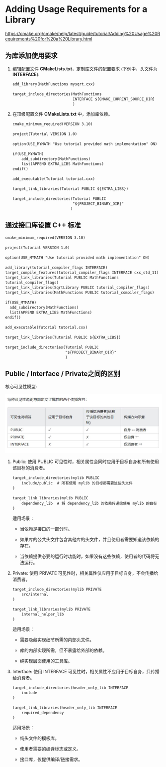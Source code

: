 # Adding Usage Requirements for a Library

https://cmake.org/cmake/help/latest/guide/tutorial/Adding%20Usage%20Requirements%20for%20a%20Library.html

## 为库添加使用要求

 1. 编辑配置文件 **CMakeLists.txt**，定制库文件的配置要求 (下例中，头文件为 **INTERFACE**):

    ```
    add_library(MathFunctions mysqrt.cxx)

    target_include_directories(MathFunctions
                               INTERFACE ${CMAKE_CURRENT_SOURCE_DIR}
                               )
    ```

 2. 在顶级配置文件 **CMakeLists.txt** 中，添加库依赖。

    ```
    cmake_minimum_required(VERSION 3.10)

    project(Tutorial VERSION 1.0)

    option(USE_MYMATH "Use tutorial provided math implementation" ON)

    if(USE_MYMATH)
        add_subdirectory(MathFunctions)
        list(APPEND EXTRA_LIBS MathFunctions)
    endif()

    add_executable(Tutorial tutorial.cxx)

    target_link_libraries(Tutorial PUBLIC ${EXTRA_LIBS})

    target_include_directories(Tutorial PUBLIC
                               "${PROJECT_BINARY_DIR}"
                              )
    ```

## 通过接口库设置 C++ 标准

```
cmake_minimum_required(VERSION 3.10)

project(Tutorial VERSION 1.0)

option(USE_MYMATH "Use tutorial provided math implementation" ON)

add_library(tutorial_compiler_flags INTERFACE)
target_compile_features(tutorial_compiler_flags INTERFACE cxx_std_11)
target_link_libraries(Tutorial PUBLIC MathFunctions tutorial_compiler_flags)
target_link_libraries(SqrtLibrary PUBLIC tutorial_compiler_flags)
target_link_libraries(MathFunctions PUBLIC tutorial_compiler_flags)
 
if(USE_MYMATH)
  add_subdirectory(MathFunctions)
  list(APPEND EXTRA_LIBS MathFunctions)
endif()

add_executable(Tutorial tutorial.cxx)

target_link_libraries(Tutorial PUBLIC ${EXTRA_LIBS})

target_include_directories(Tutorial PUBLIC
                           "${PROJECT_BINARY_DIR}"
                           )
```

## Public / Interface / Private之间的区别

核心可见性模型:

![Visibility Model][1]

 1. Public: 使用 PUBLIC 可见性时，相关属性会同时应用于目标自身和所有使用该目标的消费者。

    ```
    target_include_directories(mylib PUBLIC
        include/public  # 所有使用 mylib 的目标都需要这些头文件
    )

    target_link_libraries(mylib PUBLIC
        dependency_lib  # 将 dependency_lib 的依赖传递给使用 mylib 的目标
    )
    ```

    适用场景：

    - 当依赖是接口的一部分时。

    - 如果库的公共头文件包含其他库的头文件，并且使用者需要知道该依赖的存在。

    - 当依赖提供必要的运行时功能时，如果没有这些依赖，使用者的代码将无法运行。

 2. Private: 使用 PRIVATE 可见性时，相关属性仅应用于目标自身，不会传播给消费者。

    ```
    target_include_directories(mylib PRIVATE
        src/internal
    )

    target_link_libraries(mylib PRIVATE
        internal_helper_lib
    )
    ```

    适用场景：

    - 需要隐藏实现细节所需的内部头文件。

    - 库的内部实现所需，但不暴露给外部的依赖。

    - 纯实现层面使用的工具库。

 3. Interface: 使用 INTERFACE 可见性时，相关属性不应用于目标自身，只传播给消费者。

    ```
    target_include_directories(header_only_lib INTERFACE
        include
    )

    target_link_libraries(header_only_lib INTERFACE
        required_dependency
    )
    ```

    适用场景：

    - 纯头文件的模板库。

    - 使用者需要的编译标志或定义。

    - 接口库，仅提供编译/链接需求。

 [1]: ./images/visibility_model.jpg
